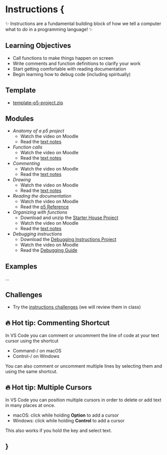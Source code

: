 # Instructions {

✨ Instructions are a fundamental building block of how we tell a computer what to *do* in a programming language! ✨

## Learning Objectives

- Call functions to make things happen on screen
- Write comments and function definitions to clarify your work
- Start getting comfortable with reading documentation
- Begin learning how to debug code (including spiritually)

## Template

- [template-p5-project.zip](../../templates/template-p5-project.zip)

## Modules

- *Anatomy of a p5 project* 
    - Watch the video on Moodle
    - Read the [text notes](./anatomy-of-a-p5-project.md)
- *Function calls* 
    - Watch the video on Moodle
    - Read the [text notes](./function-calls.md)
- *Commenting* 
    - Watch the video on Moodle
    - Read the [text notes](./commenting.md)
- *Drawing* 
    - Watch the video on Moodle
    - Read the [text notes](./drawing.md)
- *Reading the documentation*
    - Watch the video on Moodle
    - Read the [p5 Reference](https://p5js.org/reference/)
- *Organizing with functions* 
    - Download and unzip the [Starter House Project](./starter-house.zip)
    - Watch the video on Moodle
    - Read the [text notes](./organizing-with-functions.md)
- *Debugging instructions*
    - Download the [Debugging Instructions Project](../../debugging/debugging-instructions.zip)
    - Watch the video on Moodle
    - Read the [Debugging Guide](../../guides/debugging-guide.md)

## Examples

...

## Challenges

- Try the [instructions challenges](./drawing-challenges.md) (we will review them in class)

## 🔥 Hot tip: Commenting Shortcut

In VS Code you can comment or uncomment the line of code at your text cursor using the shortcut
- Command-/ on macOS
- Control-/ on Windows

You can also comment or uncomment multiple lines by selecting them and using the same shortcut.

## 🔥 Hot tip: Multiple Cursors

In VS Code you can position multiple cursors in order to delete or add text in many places at once. 
- macOS: click while holding **Option** to add a cursor
- Windows: click while holding **Control** to add a cursor

This also works if you hold the key and select text.

## }